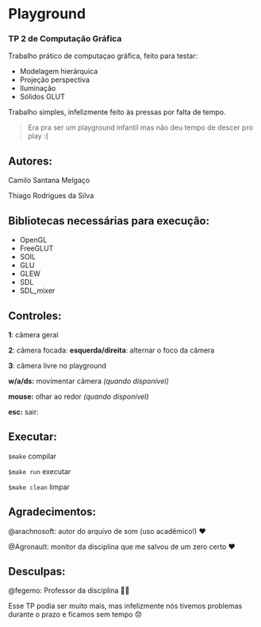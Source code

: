 # Playground
### TP 2 de Computação Gráfica

Trabalho prático de computaçao gráfica, feito para testar:

* Modelagem hierárquica
* Projeção perspectiva
* Iluminação
* Sólidos GLUT

Trabalho simples, infelizmente feito às pressas por falta de tempo.

> Era pra ser um playground infantil mas não deu tempo de descer pro play :(

## Autores:

Camilo Santana Melgaço

Thiago Rodrigues da Silva

## Bibliotecas necessárias para execução:

* OpenGL
* FreeGLUT
* SOIL
* GLU
* GLEW
* SDL
* SDL_mixer

## Controles:

**1**: câmera geral

**2**: câmera focada:
	**esquerda/direita**: alternar o foco da câmera

**3**: câmera livre no playground

**w/a/ds:** movimentar câmera *(quando disponível)*

**mouse:** olhar ao redor *(quando disponível)*

**esc:** sair:

## Executar:

`$make` compilar

`$make run` executar

`$make clean` limpar

## Agradecimentos:

@arachnosoft: autor do arquivo de som (uso acadêmico!) :heart:

@Agronault: monitor da disciplina que me salvou de um zero certo :heart:

## Desculpas:

@fegemo: Professor da disciplina :man_teacher:

Esse TP podia ser muito mais, mas infelizmente nós tivemos problemas durante o prazo e ficamos sem tempo :disappointed:
